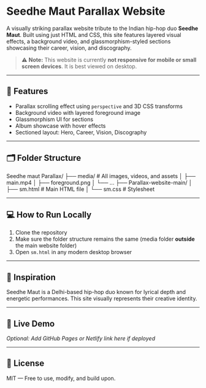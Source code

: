 # Seedhe Maut Parallax Website

A visually striking parallax website tribute to the Indian hip-hop duo **Seedhe Maut**. Built using just HTML and CSS, this site features layered visual effects, a background video, and glassmorphism-styled sections showcasing their career, vision, and discography.

> ⚠️ **Note:** This website is currently **not responsive for mobile or small screen devices**. It is best viewed on desktop.

---

## 🚀 Features

- Parallax scrolling effect using `perspective` and 3D CSS transforms
- Background video with layered foreground image
- Glassmorphism UI for sections
- Album showcase with hover effects
- Sectioned layout: Hero, Career, Vision, Discography

---

## 🗂 Folder Structure

Seedhe maut Parallax/
├── media/ # All images, videos, and assets
│ ├── main.mp4
│ ├── foreground.png
│ └── ...
├── Parallax-website-main/
│ ├── sm.html # Main HTML file
│ └── sm.css # Stylesheet


---

## 💻 How to Run Locally

1. Clone the repository
2. Make sure the folder structure remains the same (media folder **outside** the main website folder)
3. Open `sm.html` in any modern desktop browser

---

## 🧠 Inspiration

Seedhe Maut is a Delhi-based hip-hop duo known for lyrical depth and energetic performances. This site visually represents their creative identity.

---

## 🔗 Live Demo

_Optional: Add GitHub Pages or Netlify link here if deployed_

---

## 📄 License

MIT — Free to use, modify, and build upon.



